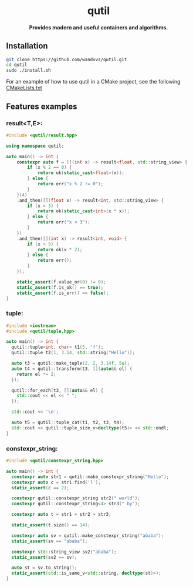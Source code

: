 <h1 align="center">qutil</h1>
<h4 align="center">Provides modern and useful containers and algorithms.</h4>

 ## **Installation**
```bash
git clone https://github.com/wandvvs/qutil.git
cd qutil
sudo ./install.sh
```
For an example of how to use qutil in a CMake project, see the following [CMakeLists.txt](https://github.com/wandvvs/qutil/blob/master/examples/tuple/CMakeLists.txt)

## Features examples
### result<T,E>:
```cpp
#include <qutil/result.hpp>

using namespace qutil;

auto main() -> int {
    constexpr auto f = [](int x) -> result<float, std::string_view> {
        if (x % 2 == 0) {
            return ok(static_cast<float>(x));
        } else {
            return err("x % 2 != 0");
        }
    }(4)
    .and_then([](float x) -> result<int, std::string_view> {
        if (x > 3) {
            return ok(static_cast<int>(x * x));
        } else {
            return err("x < 3");
        }
    })
    .and_then([](int x) -> result<int, void> {
        if (x > 5) {
            return ok(x * 2);
        } else {
            return err();
        }
    });

    static_assert(f.value_or(0) != 0);
    static_assert(f.is_ok() == true);
    static_assert(f.is_err() == false);
}
```
### tuple:
```cpp
#include <iostream>
#include <qutil/tuple.hpp>

auto main() -> int {
  qutil::tuple<int, char> t1(5, 'f');
  qutil::tuple t2(1, 3.14, std::string("Hello"));

  auto t3 = qutil::make_tuple(2, 2, 3.14f, 5u);
  auto t4 = qutil::transform(t3, [](auto&& el) {
    return el *= 2;
  });

  qutil::for_each(t3, [](auto&& el) {
    std::cout << el << " ";
  });

  std::cout << '\n';

  auto t5 = qutil::tuple_cat(t1, t2, t3, t4);
  std::cout << qutil::tuple_size_v<decltype(t5)> << std::endl;
}
```
### constexpr_string:
```cpp
#include <qutil/constexpr_string.hpp>

auto main() -> int {
  constexpr auto str1 = qutil::make_constexpr_string("Hello");
  constexpr auto c = str1.find('l');
  static_assert(c == 2);

  constexpr qutil::constexpr_string str2(" world");
  constexpr qutil::constexpr_string<4> str3(" by");

  constexpr auto t = str1 + str2 + str3;

  static_assert(t.size() == 14);

  constexpr auto sv = qutil::make_constexpr_string("ababa");
  static_assert(sv == "ababa");

  constexpr std::string_view sv2("ababa");
  static_assert(sv2 == sv);

  auto st = sv.to_string();
  static_assert(std::is_same_v<std::string, decltype(st)>);
}
```
